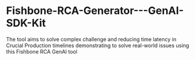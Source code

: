 # Fishbone-RCA-Generator---GenAI-SDK-Kit
The  tool aims to solve complex challenge and reducing time latency in Crucial Production timelines demonstrating to solve real-world issues using this Fishbone RCA GenAI tool
